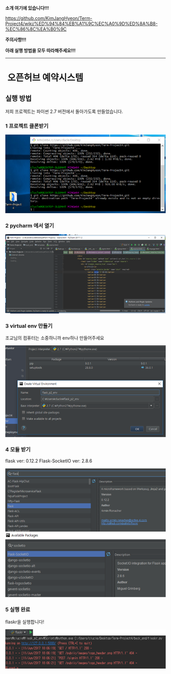 **소개 여기에 있습니다!!!**

https://github.com/KimJangHyeon/Term-Project4/wiki/%ED%94%84%EB%A1%9C%EC%A0%9D%ED%8A%B8-%EC%86%8C%EA%B0%9C

**주의사항!!!**

**아래 실행 방법을 모두 따라해주세요!!!**

------


#  오픈허브 예약시스템 

## 실행 방법

저희 프로젝트는 파이썬 2.7 버전에서 돌아가도록 만들었습니다.

### 1 프로젝트 클론받기

![1](./readme_img/1.png)

### 2 pycharm 에서 열기

![2](./readme_img/2.png)

### 3 virtual env 만들기

조교님의 컴퓨터는 소중하니까 env하나 만들어주세요

![3](./readme_img/3.png)

### 4 모듈 받기

flask ver: 0.12.2
Flask-SocketIO ver: 2.8.6

![4](./readme_img/4.png)
![5](./readme_img/5.png)

### 5 실행 완료

flaskr을 실행합니다!

![6](./readme_img/6.png)
